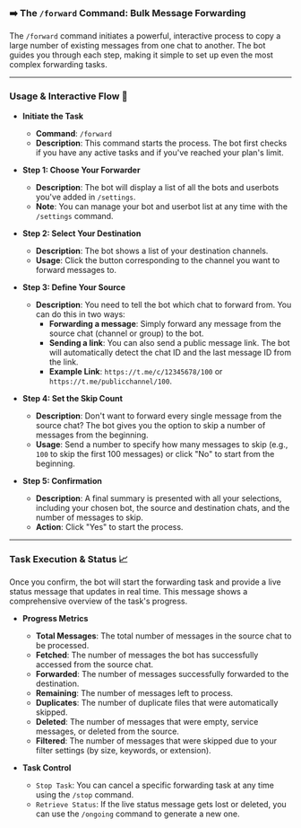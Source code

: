 ### ➡️ The `/forward` Command: Bulk Message Forwarding

The `/forward` command initiates a powerful, interactive process to copy a large number of existing messages from one chat to another. The bot guides you through each step, making it simple to set up even the most complex forwarding tasks.

---

### **Usage & Interactive Flow** 🚀

* **Initiate the Task**
    * __Command__: `/forward`
    * __Description__: This command starts the process. The bot first checks if you have any active tasks and if you've reached your plan's limit.

* **Step 1: Choose Your Forwarder**
    * __Description__: The bot will display a list of all the bots and userbots you've added in `/settings`.
    * __Note__: You can manage your bot and userbot list at any time with the `/settings` command.

* **Step 2: Select Your Destination**
    * __Description__: The bot shows a list of your destination channels.
    * __Usage__: Click the button corresponding to the channel you want to forward messages to.

* **Step 3: Define Your Source**
    * __Description__: You need to tell the bot which chat to forward from. You can do this in two ways:
        * __Forwarding a message__: Simply forward any message from the source chat (channel or group) to the bot.
        * __Sending a link__: You can also send a public message link. The bot will automatically detect the chat ID and the last message ID from the link.
        * __Example Link__: `https://t.me/c/12345678/100` or `https://t.me/publicchannel/100`.

* **Step 4: Set the Skip Count**
    * __Description__: Don't want to forward every single message from the source chat? The bot gives you the option to skip a number of messages from the beginning.
    * __Usage__: Send a number to specify how many messages to skip (e.g., `100` to skip the first 100 messages) or click "No" to start from the beginning.

* **Step 5: Confirmation**
    * __Description__: A final summary is presented with all your selections, including your chosen bot, the source and destination chats, and the number of messages to skip.
    * __Action__: Click "Yes" to start the process.

---

### **Task Execution & Status** 📈

Once you confirm, the bot will start the forwarding task and provide a live status message that updates in real time. This message shows a comprehensive overview of the task's progress.

* **Progress Metrics**
    * __Total Messages__: The total number of messages in the source chat to be processed.
    * __Fetched__: The number of messages the bot has successfully accessed from the source chat.
    * __Forwarded__: The number of messages successfully forwarded to the destination.
    * __Remaining__: The number of messages left to process.
    * __Duplicates__: The number of duplicate files that were automatically skipped.
    * __Deleted__: The number of messages that were empty, service messages, or deleted from the source.
    * __Filtered__: The number of messages that were skipped due to your filter settings (by size, keywords, or extension).

* **Task Control**
    * `Stop Task`: You can cancel a specific forwarding task at any time using the `/stop` command.
    * `Retrieve Status`: If the live status message gets lost or deleted, you can use the `/ongoing` command to generate a new one.